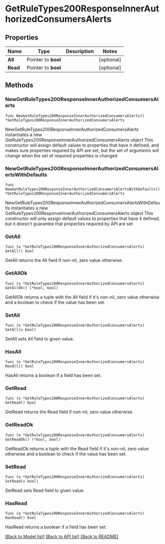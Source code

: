 # GetRuleTypes200ResponseInnerAuthorizedConsumersAlerts

## Properties

Name | Type | Description | Notes
------------ | ------------- | ------------- | -------------
**All** | Pointer to **bool** |  | [optional] 
**Read** | Pointer to **bool** |  | [optional] 

## Methods

### NewGetRuleTypes200ResponseInnerAuthorizedConsumersAlerts

`func NewGetRuleTypes200ResponseInnerAuthorizedConsumersAlerts() *GetRuleTypes200ResponseInnerAuthorizedConsumersAlerts`

NewGetRuleTypes200ResponseInnerAuthorizedConsumersAlerts instantiates a new GetRuleTypes200ResponseInnerAuthorizedConsumersAlerts object
This constructor will assign default values to properties that have it defined,
and makes sure properties required by API are set, but the set of arguments
will change when the set of required properties is changed

### NewGetRuleTypes200ResponseInnerAuthorizedConsumersAlertsWithDefaults

`func NewGetRuleTypes200ResponseInnerAuthorizedConsumersAlertsWithDefaults() *GetRuleTypes200ResponseInnerAuthorizedConsumersAlerts`

NewGetRuleTypes200ResponseInnerAuthorizedConsumersAlertsWithDefaults instantiates a new GetRuleTypes200ResponseInnerAuthorizedConsumersAlerts object
This constructor will only assign default values to properties that have it defined,
but it doesn't guarantee that properties required by API are set

### GetAll

`func (o *GetRuleTypes200ResponseInnerAuthorizedConsumersAlerts) GetAll() bool`

GetAll returns the All field if non-nil, zero value otherwise.

### GetAllOk

`func (o *GetRuleTypes200ResponseInnerAuthorizedConsumersAlerts) GetAllOk() (*bool, bool)`

GetAllOk returns a tuple with the All field if it's non-nil, zero value otherwise
and a boolean to check if the value has been set.

### SetAll

`func (o *GetRuleTypes200ResponseInnerAuthorizedConsumersAlerts) SetAll(v bool)`

SetAll sets All field to given value.

### HasAll

`func (o *GetRuleTypes200ResponseInnerAuthorizedConsumersAlerts) HasAll() bool`

HasAll returns a boolean if a field has been set.

### GetRead

`func (o *GetRuleTypes200ResponseInnerAuthorizedConsumersAlerts) GetRead() bool`

GetRead returns the Read field if non-nil, zero value otherwise.

### GetReadOk

`func (o *GetRuleTypes200ResponseInnerAuthorizedConsumersAlerts) GetReadOk() (*bool, bool)`

GetReadOk returns a tuple with the Read field if it's non-nil, zero value otherwise
and a boolean to check if the value has been set.

### SetRead

`func (o *GetRuleTypes200ResponseInnerAuthorizedConsumersAlerts) SetRead(v bool)`

SetRead sets Read field to given value.

### HasRead

`func (o *GetRuleTypes200ResponseInnerAuthorizedConsumersAlerts) HasRead() bool`

HasRead returns a boolean if a field has been set.


[[Back to Model list]](../README.md#documentation-for-models) [[Back to API list]](../README.md#documentation-for-api-endpoints) [[Back to README]](../README.md)


